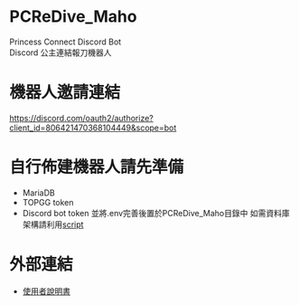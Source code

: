# PCReDive_Maho
Princess Connect Discord Bot  
Discord 公主連結報刀機器人

# 機器人邀請連結
https://discord.com/oauth2/authorize?client_id=806421470368104449&scope=bot


# 自行佈建機器人請先準備
- MariaDB
- TOPGG token
- Discord bot token
並將.env完善後置於PCReDive_Maho目錄中
如需資料庫架構請利用[script](https://github.com/dkalke/PCReDive_Maho/blob/9f609367341f8e8b3edda1c375be4c6298fcb112/init/priceseDB.sql)


# 外部連結
- [使用者說明書](https://hackmd.io/7xSl9FBESkqW20sAv0SHPA)  


